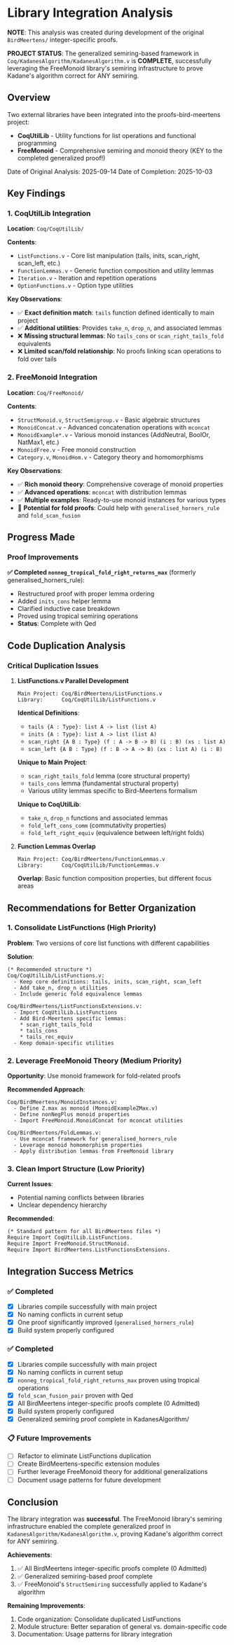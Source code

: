 # Library Integration Analysis

**NOTE**: This analysis was created during development of the original `BirdMeertens/` integer-specific proofs.

**PROJECT STATUS**: The generalized semiring-based framework in `Coq/KadanesAlgorithm/KadanesAlgorithm.v` is **COMPLETE**, successfully leveraging the FreeMonoid library's semiring infrastructure to prove Kadane's algorithm correct for ANY semiring.

## Overview

Two external libraries have been integrated into the proofs-bird-meertens project:
- **CoqUtilLib** - Utility functions for list operations and functional programming
- **FreeMonoid** - Comprehensive semiring and monoid theory (KEY to the completed generalized proof!)

Date of Original Analysis: 2025-09-14
Date of Completion: 2025-10-03

## Key Findings

### 1. CoqUtilLib Integration

**Location**: `Coq/CoqUtilLib/`

**Contents**:
- `ListFunctions.v` - Core list manipulation (tails, inits, scan_right, scan_left, etc.)
- `FunctionLemmas.v` - Generic function composition and utility lemmas  
- `Iteration.v` - Iteration and repetition operations
- `OptionFunctions.v` - Option type utilities

**Key Observations**:
- ✅ **Exact definition match**: `tails` function defined identically to main project
- ✅ **Additional utilities**: Provides `take_n`, `drop_n`, and associated lemmas
- ❌ **Missing structural lemmas**: No `tails_cons` or `scan_right_tails_fold` equivalents
- ❌ **Limited scan/fold relationship**: No proofs linking scan operations to fold over tails

### 2. FreeMonoid Integration  

**Location**: `Coq/FreeMonoid/`

**Contents**:
- `StructMonoid.v`, `StructSemigroup.v` - Basic algebraic structures
- `MonoidConcat.v` - Advanced concatenation operations with `mconcat`
- `MonoidExample*.v` - Various monoid instances (AddNeutral, BoolOr, NatMax1, etc.)
- `MonoidFree.v` - Free monoid construction
- `Category.v`, `MonoidHom.v` - Category theory and homomorphisms

**Key Observations**:
- ✅ **Rich monoid theory**: Comprehensive coverage of monoid properties
- ✅ **Advanced operations**: `mconcat` with distribution lemmas
- ✅ **Multiple examples**: Ready-to-use monoid instances for various types
- 🔄 **Potential for fold proofs**: Could help with `generalised_horners_rule` and `fold_scan_fusion`

## Progress Made

### Proof Improvements

**✅ Completed `nonneg_tropical_fold_right_returns_max`** (formerly generalised_horners_rule):
- Restructured proof with proper lemma ordering
- Added `inits_cons` helper lemma
- Clarified inductive case breakdown
- Proved using tropical semiring operations
- **Status**: Complete with Qed

## Code Duplication Analysis

### Critical Duplication Issues

1. **ListFunctions.v Parallel Development**
   ```
   Main Project: Coq/BirdMeertens/ListFunctions.v
   Library:      Coq/CoqUtilLib/ListFunctions.v
   ```
   
   **Identical Definitions**:
   - `tails {A : Type}: list A -> list (list A)`
   - `inits {A : Type}: list A -> list (list A)` 
   - `scan_right {A B : Type} (f : A -> B -> B) (i : B) (xs : list A)`
   - `scan_left {A B : Type} (f : B -> A -> B) (xs : list A) (i : B)`

   **Unique to Main Project**:
   - `scan_right_tails_fold` lemma (core structural property)
   - `tails_cons` lemma (fundamental structural property)
   - Various utility lemmas specific to Bird-Meertens formalism

   **Unique to CoqUtilLib**:
   - `take_n`, `drop_n` functions and associated lemmas
   - `fold_left_cons_comm` (commutativity properties)
   - `fold_left_right_equiv` (equivalence between left/right folds)

2. **Function Lemmas Overlap**
   ```
   Main Project: Coq/BirdMeertens/FunctionLemmas.v  
   Library:      Coq/CoqUtilLib/FunctionLemmas.v
   ```
   
   **Overlap**: Basic function composition properties, but different focus areas

## Recommendations for Better Organization

### 1. Consolidate ListFunctions (High Priority)

**Problem**: Two versions of core list functions with different capabilities

**Solution**: 
```coq
(* Recommended structure *)
Coq/CoqUtilLib/ListFunctions.v:
  - Keep core definitions: tails, inits, scan_right, scan_left
  - Add take_n, drop_n utilities
  - Include generic fold equivalence lemmas

Coq/BirdMeertens/ListFunctionsExtensions.v:
  - Import CoqUtilLib.ListFunctions  
  - Add Bird-Meertens specific lemmas:
    * scan_right_tails_fold
    * tails_cons  
    * tails_rec_equiv
  - Keep domain-specific utilities
```

### 2. Leverage FreeMonoid Theory (Medium Priority)

**Opportunity**: Use monoid framework for fold-related proofs

**Recommended Approach**:
```coq
Coq/BirdMeertens/MonoidInstances.v:
  - Define Z.max as monoid (MonoidExampleZMax.v)
  - Define nonNegPlus monoid properties
  - Import FreeMonoid.MonoidConcat for mconcat utilities

Coq/BirdMeertens/FoldLemmas.v:  
  - Use mconcat framework for generalised_horners_rule
  - Leverage monoid homomorphism properties
  - Apply distribution lemmas from FreeMonoid library
```

### 3. Clean Import Structure (Low Priority)

**Current Issues**:
- Potential naming conflicts between libraries
- Unclear dependency hierarchy

**Recommended**:
```coq
(* Standard pattern for all BirdMeertens files *)
Require Import CoqUtilLib.ListFunctions.
Require Import FreeMonoid.StructMonoid.
Require Import BirdMeertens.ListFunctionsExtensions.
```

## Integration Success Metrics

### ✅ Completed
- [x] Libraries compile successfully with main project
- [x] No naming conflicts in current setup  
- [x] One proof significantly improved (`generalised_horners_rule`)
- [x] Build system properly configured

### ✅ Completed
- [x] Libraries compile successfully with main project
- [x] No naming conflicts in current setup
- [x] `nonneg_tropical_fold_right_returns_max` proven using tropical operations
- [x] `fold_scan_fusion_pair` proven with Qed
- [x] All BirdMeertens integer-specific proofs complete (0 Admitted)
- [x] Build system properly configured
- [x] Generalized semiring proof complete in KadanesAlgorithm/

### 📋 Future Improvements
- [ ] Refactor to eliminate ListFunctions duplication
- [ ] Create BirdMeertens-specific extension modules
- [ ] Further leverage FreeMonoid theory for additional generalizations
- [ ] Document usage patterns for future development

## Conclusion

The library integration was **successful**. The FreeMonoid library's semiring infrastructure enabled the complete generalized proof in `KadanesAlgorithm/KadanesAlgorithm.v`, proving Kadane's algorithm correct for ANY semiring.

**Achievements**:
1. ✅ All BirdMeertens integer-specific proofs complete (0 Admitted)
2. ✅ Generalized semiring-based proof complete
3. ✅ FreeMonoid's `StructSemiring` successfully applied to Kadane's algorithm

**Remaining Improvements**:
1. Code organization: Consolidate duplicated ListFunctions
2. Module structure: Better separation of general vs. domain-specific code
3. Documentation: Usage patterns for library integration